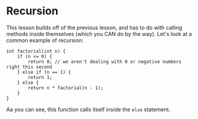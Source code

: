 # Recursion

This lesson builds off of the previous lesson, and has to do with calling methods inside themselves \(which you CAN do by the way\). Let's look at a common example of recursion:

```
int factorial(int n) {
    if (n <= 0) {
        return 0; // we aren't dealing with 0 or negative numbers right this second
    } else if (n == 1) {
        return 1;
    } else {
        return n * factorial(n - 1);
    }
}
```

Aa you can see, this function calls itself inside the `else` statement. 



